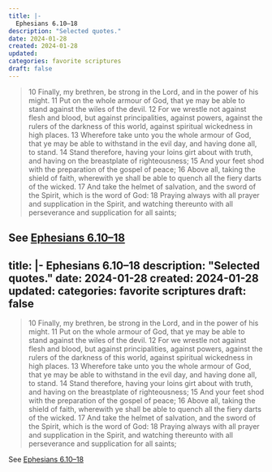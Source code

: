 ```yaml
---
title: |-
  Ephesians 6.10–18
description: "Selected quotes."
date: 2024-01-28
created: 2024-01-28
updated: 
categories: favorite scriptures
draft: false
---
```


> 10 Finally, my brethren, be strong in the Lord, and in the power of his might.  11 Put on the whole armour of God, that ye may be able to stand against the wiles of the devil.  12 For we wrestle not against flesh and blood, but against principalities, against powers, against the rulers of the darkness of this world, against spiritual wickedness in high places.  13 Wherefore take unto you the whole armour of God, that ye may be able to withstand in the evil day, and having done all, to stand.  14 Stand therefore, having your loins girt about with truth, and having on the breastplate of righteousness;  15 And your feet shod with the preparation of the gospel of peace;  16 Above all, taking the shield of faith, wherewith ye shall be able to quench all the fiery darts of the wicked.  17 And take the helmet of salvation, and the sword of the Spirit, which is the word of God:  18 Praying always with all prayer and supplication in the Spirit, and watching thereunto with all perseverance and supplication for all saints;

See [Ephesians 6.10–18](https://www.churchofjesuschrist.org/study/scriptures/nt/eph/6?id=p10-p18&lang=eng#p10)
---
title: |-
  Ephesians 6.10–18
description: "Selected quotes."
date: 2024-01-28
created: 2024-01-28
updated: 
categories: favorite scriptures
draft: false
---

> 10 Finally, my brethren, be strong in the Lord, and in the power of his might.  11 Put on the whole armour of God, that ye may be able to stand against the wiles of the devil.  12 For we wrestle not against flesh and blood, but against principalities, against powers, against the rulers of the darkness of this world, against spiritual wickedness in high places.  13 Wherefore take unto you the whole armour of God, that ye may be able to withstand in the evil day, and having done all, to stand.  14 Stand therefore, having your loins girt about with truth, and having on the breastplate of righteousness;  15 And your feet shod with the preparation of the gospel of peace;  16 Above all, taking the shield of faith, wherewith ye shall be able to quench all the fiery darts of the wicked.  17 And take the helmet of salvation, and the sword of the Spirit, which is the word of God:  18 Praying always with all prayer and supplication in the Spirit, and watching thereunto with all perseverance and supplication for all saints;

See [Ephesians 6.10–18](https://www.churchofjesuschrist.org/study/scriptures/nt/eph/6?id=p10-p18&lang=eng#p10)